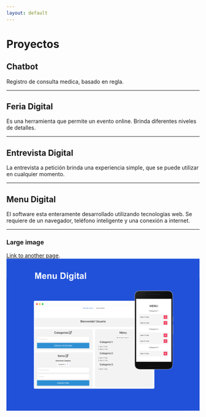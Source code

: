 ```yaml
---
layout: default
---
```


# Proyectos


## Chatbot

Registro de consulta medica, basado en regla. 

* * *

## Feria Digital

Es una herramienta que permite un evento online. Brinda diferentes niveles de detalles. 

* * *

## Entrevista Digital

La entrevista a petición brinda una experiencia simple, que se puede utilizar en cualquier momento. 

* * *

## Menu Digital

El software esta enteramente desarrollado utilizando tecnologías web. Se requiere de un navegador, teléfono inteligente y una conexión a internet. 

* * *

### Large image
[Link to another page](https://github.com/alejandrosb/alejandrosb.github.io/blob/master/assets/img/g898.png).
<img src="https://github.com/alejandrosb/alejandrosb.github.io/blob/master/assets/img/g898.png?raw=true"/>